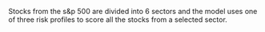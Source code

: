 Stocks from the s&p 500 are divided into 6 sectors and the model uses one of three risk profiles to score all the stocks from a selected sector. 
